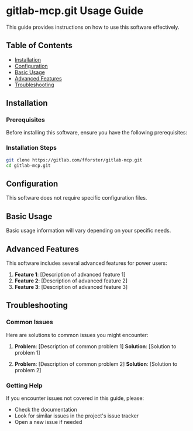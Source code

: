 # gitlab-mcp.git Usage Guide

This guide provides instructions on how to use this software effectively.

## Table of Contents

- [Installation](#installation)
- [Configuration](#configuration)
- [Basic Usage](#basic-usage)
- [Advanced Features](#advanced-features)
- [Troubleshooting](#troubleshooting)

## Installation

### Prerequisites

Before installing this software, ensure you have the following prerequisites:


### Installation Steps

```bash
git clone https://gitlab.com/fforster/gitlab-mcp.git
cd gitlab-mcp.git
```

## Configuration

This software does not require specific configuration files.

## Basic Usage

Basic usage information will vary depending on your specific needs.

## Advanced Features

This software includes several advanced features for power users:

1. **Feature 1**: [Description of advanced feature 1]
2. **Feature 2**: [Description of advanced feature 2]
3. **Feature 3**: [Description of advanced feature 3]

## Troubleshooting

### Common Issues

Here are solutions to common issues you might encounter:

1. **Problem**: [Description of common problem 1]
   **Solution**: [Solution to problem 1]

2. **Problem**: [Description of common problem 2]
   **Solution**: [Solution to problem 2]

### Getting Help

If you encounter issues not covered in this guide, please:
- Check the documentation
- Look for similar issues in the project's issue tracker
- Open a new issue if needed
